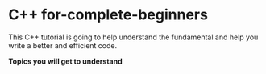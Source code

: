 # C++ for-complete-beginners
This C++ tutorial is going to help understand the fundamental and help you write a better and efficient code.

**Topics you will get to understand**


